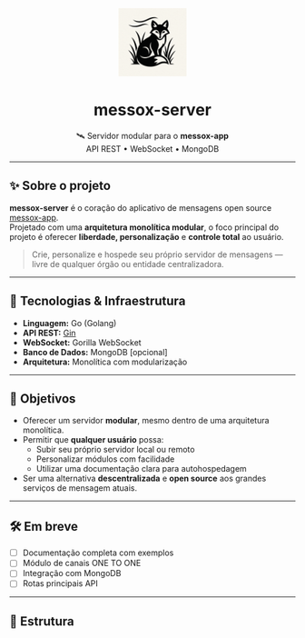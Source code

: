 <p align="center">
  <img src="docs/logo.png" alt="messox logo" height="120"/>
</p>

<h1 align="center">messox-server</h1>

<p align="center">
  🛰️ Servidor modular para o <strong>messox-app</strong><br>
  API REST • WebSocket • MongoDB
</p>

---

## ✨ Sobre o projeto

**messox-server** é o coração do aplicativo de mensagens open source [messox-app](https://github.com/JoaooffZz/messox-app).  
Projetado com uma **arquitetura monolítica modular**, o foco principal do projeto é oferecer **liberdade, personalização** e **controle total** ao usuário.

> Crie, personalize e hospede seu próprio servidor de mensagens — livre de qualquer órgão ou entidade centralizadora.

---

## 🧩 Tecnologias & Infraestrutura

- **Linguagem:** Go (Golang)
- **API REST:** [Gin](https://gin-gonic.com/)
- **WebSocket:** Gorilla WebSocket
- **Banco de Dados:** MongoDB [opcional]
- **Arquitetura:** Monolítica com modularização

---

## 🎯 Objetivos

- Oferecer um servidor **modular**, mesmo dentro de uma arquitetura monolítica.
- Permitir que **qualquer usuário** possa:
  - Subir seu próprio servidor local ou remoto
  - Personalizar módulos com facilidade
  - Utilizar uma documentação clara para autohospedagem
- Ser uma alternativa **descentralizada** e **open source** aos grandes serviços de mensagem atuais.

---

## 🛠️ Em breve

- [ ] Documentação completa com exemplos
- [ ] Módulo de canais ONE TO ONE
- [ ] Integração com MongoDB
- [ ] Rotas principais API

---

## 📁 Estrutura

